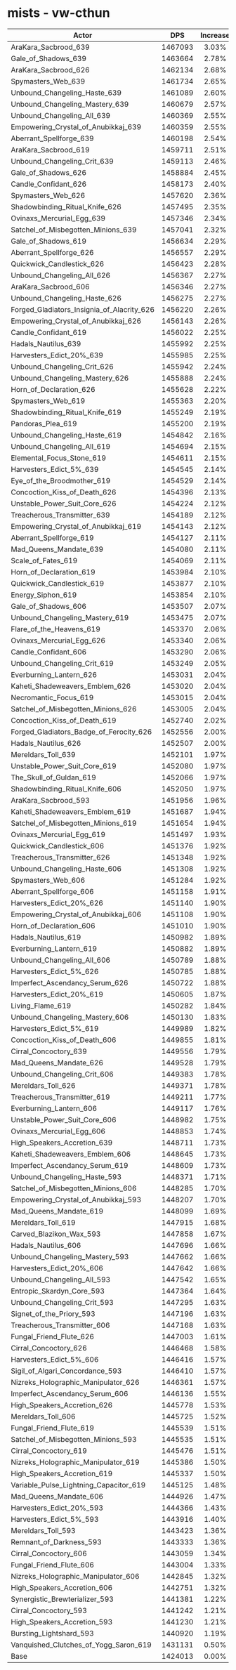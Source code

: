 # mists - vw-cthun
| Actor | DPS | Increase |
|---|:---:|:---:|
|AraKara_Sacbrood_639|1467093|3.03%|
|Gale_of_Shadows_639|1463664|2.78%|
|AraKara_Sacbrood_626|1462134|2.68%|
|Spymasters_Web_639|1461734|2.65%|
|Unbound_Changeling_Haste_639|1461089|2.60%|
|Unbound_Changeling_Mastery_639|1460679|2.57%|
|Unbound_Changeling_All_639|1460369|2.55%|
|Empowering_Crystal_of_Anubikkaj_639|1460359|2.55%|
|Aberrant_Spellforge_639|1460198|2.54%|
|AraKara_Sacbrood_619|1459711|2.51%|
|Unbound_Changeling_Crit_639|1459113|2.46%|
|Gale_of_Shadows_626|1458884|2.45%|
|Candle_Confidant_626|1458173|2.40%|
|Spymasters_Web_626|1457620|2.36%|
|Shadowbinding_Ritual_Knife_626|1457495|2.35%|
|Ovinaxs_Mercurial_Egg_639|1457346|2.34%|
|Satchel_of_Misbegotten_Minions_639|1457041|2.32%|
|Gale_of_Shadows_619|1456634|2.29%|
|Aberrant_Spellforge_626|1456557|2.29%|
|Quickwick_Candlestick_626|1456423|2.28%|
|Unbound_Changeling_All_626|1456367|2.27%|
|AraKara_Sacbrood_606|1456346|2.27%|
|Unbound_Changeling_Haste_626|1456275|2.27%|
|Forged_Gladiators_Insignia_of_Alacrity_626|1456220|2.26%|
|Empowering_Crystal_of_Anubikkaj_626|1456143|2.26%|
|Candle_Confidant_619|1456022|2.25%|
|Hadals_Nautilus_639|1455992|2.25%|
|Harvesters_Edict_20%_639|1455985|2.25%|
|Unbound_Changeling_Crit_626|1455942|2.24%|
|Unbound_Changeling_Mastery_626|1455888|2.24%|
|Horn_of_Declaration_626|1455628|2.22%|
|Spymasters_Web_619|1455363|2.20%|
|Shadowbinding_Ritual_Knife_619|1455249|2.19%|
|Pandoras_Plea_619|1455200|2.19%|
|Unbound_Changeling_Haste_619|1454842|2.16%|
|Unbound_Changeling_All_619|1454694|2.15%|
|Elemental_Focus_Stone_619|1454611|2.15%|
|Harvesters_Edict_5%_639|1454545|2.14%|
|Eye_of_the_Broodmother_619|1454529|2.14%|
|Concoction_Kiss_of_Death_626|1454396|2.13%|
|Unstable_Power_Suit_Core_626|1454224|2.12%|
|Treacherous_Transmitter_639|1454189|2.12%|
|Empowering_Crystal_of_Anubikkaj_619|1454143|2.12%|
|Aberrant_Spellforge_619|1454127|2.11%|
|Mad_Queens_Mandate_639|1454080|2.11%|
|Scale_of_Fates_619|1454069|2.11%|
|Horn_of_Declaration_619|1453984|2.10%|
|Quickwick_Candlestick_619|1453877|2.10%|
|Energy_Siphon_619|1453854|2.10%|
|Gale_of_Shadows_606|1453507|2.07%|
|Unbound_Changeling_Mastery_619|1453475|2.07%|
|Flare_of_the_Heavens_619|1453370|2.06%|
|Ovinaxs_Mercurial_Egg_626|1453340|2.06%|
|Candle_Confidant_606|1453290|2.06%|
|Unbound_Changeling_Crit_619|1453249|2.05%|
|Everburning_Lantern_626|1453031|2.04%|
|Kaheti_Shadeweavers_Emblem_626|1453020|2.04%|
|Necromantic_Focus_619|1453015|2.04%|
|Satchel_of_Misbegotten_Minions_626|1453005|2.04%|
|Concoction_Kiss_of_Death_619|1452740|2.02%|
|Forged_Gladiators_Badge_of_Ferocity_626|1452556|2.00%|
|Hadals_Nautilus_626|1452507|2.00%|
|Mereldars_Toll_639|1452101|1.97%|
|Unstable_Power_Suit_Core_619|1452080|1.97%|
|The_Skull_of_Guldan_619|1452066|1.97%|
|Shadowbinding_Ritual_Knife_606|1452050|1.97%|
|AraKara_Sacbrood_593|1451956|1.96%|
|Kaheti_Shadeweavers_Emblem_619|1451687|1.94%|
|Satchel_of_Misbegotten_Minions_619|1451654|1.94%|
|Ovinaxs_Mercurial_Egg_619|1451497|1.93%|
|Quickwick_Candlestick_606|1451376|1.92%|
|Treacherous_Transmitter_626|1451348|1.92%|
|Unbound_Changeling_Haste_606|1451308|1.92%|
|Spymasters_Web_606|1451284|1.92%|
|Aberrant_Spellforge_606|1451158|1.91%|
|Harvesters_Edict_20%_626|1451140|1.90%|
|Empowering_Crystal_of_Anubikkaj_606|1451108|1.90%|
|Horn_of_Declaration_606|1451010|1.90%|
|Hadals_Nautilus_619|1450982|1.89%|
|Everburning_Lantern_619|1450882|1.89%|
|Unbound_Changeling_All_606|1450789|1.88%|
|Harvesters_Edict_5%_626|1450785|1.88%|
|Imperfect_Ascendancy_Serum_626|1450722|1.88%|
|Harvesters_Edict_20%_619|1450605|1.87%|
|Living_Flame_619|1450282|1.84%|
|Unbound_Changeling_Mastery_606|1450130|1.83%|
|Harvesters_Edict_5%_619|1449989|1.82%|
|Concoction_Kiss_of_Death_606|1449855|1.81%|
|Cirral_Concoctory_639|1449556|1.79%|
|Mad_Queens_Mandate_626|1449528|1.79%|
|Unbound_Changeling_Crit_606|1449383|1.78%|
|Mereldars_Toll_626|1449371|1.78%|
|Treacherous_Transmitter_619|1449211|1.77%|
|Everburning_Lantern_606|1449117|1.76%|
|Unstable_Power_Suit_Core_606|1448982|1.75%|
|Ovinaxs_Mercurial_Egg_606|1448853|1.74%|
|High_Speakers_Accretion_639|1448711|1.73%|
|Kaheti_Shadeweavers_Emblem_606|1448645|1.73%|
|Imperfect_Ascendancy_Serum_619|1448609|1.73%|
|Unbound_Changeling_Haste_593|1448371|1.71%|
|Satchel_of_Misbegotten_Minions_606|1448285|1.70%|
|Empowering_Crystal_of_Anubikkaj_593|1448207|1.70%|
|Mad_Queens_Mandate_619|1448099|1.69%|
|Mereldars_Toll_619|1447915|1.68%|
|Carved_Blazikon_Wax_593|1447858|1.67%|
|Hadals_Nautilus_606|1447696|1.66%|
|Unbound_Changeling_Mastery_593|1447662|1.66%|
|Harvesters_Edict_20%_606|1447642|1.66%|
|Unbound_Changeling_All_593|1447542|1.65%|
|Entropic_Skardyn_Core_593|1447364|1.64%|
|Unbound_Changeling_Crit_593|1447295|1.63%|
|Signet_of_the_Priory_593|1447196|1.63%|
|Treacherous_Transmitter_606|1447168|1.63%|
|Fungal_Friend_Flute_626|1447003|1.61%|
|Cirral_Concoctory_626|1446468|1.58%|
|Harvesters_Edict_5%_606|1446416|1.57%|
|Sigil_of_Algari_Concordance_593|1446410|1.57%|
|Nizreks_Holographic_Manipulator_626|1446361|1.57%|
|Imperfect_Ascendancy_Serum_606|1446136|1.55%|
|High_Speakers_Accretion_626|1445778|1.53%|
|Mereldars_Toll_606|1445725|1.52%|
|Fungal_Friend_Flute_619|1445539|1.51%|
|Satchel_of_Misbegotten_Minions_593|1445535|1.51%|
|Cirral_Concoctory_619|1445476|1.51%|
|Nizreks_Holographic_Manipulator_619|1445386|1.50%|
|High_Speakers_Accretion_619|1445337|1.50%|
|Variable_Pulse_Lightning_Capacitor_619|1445125|1.48%|
|Mad_Queens_Mandate_606|1444926|1.47%|
|Harvesters_Edict_20%_593|1444366|1.43%|
|Harvesters_Edict_5%_593|1443916|1.40%|
|Mereldars_Toll_593|1443423|1.36%|
|Remnant_of_Darkness_593|1443333|1.36%|
|Cirral_Concoctory_606|1443059|1.34%|
|Fungal_Friend_Flute_606|1443004|1.33%|
|Nizreks_Holographic_Manipulator_606|1442845|1.32%|
|High_Speakers_Accretion_606|1442751|1.32%|
|Synergistic_Brewterializer_593|1441381|1.22%|
|Cirral_Concoctory_593|1441242|1.21%|
|High_Speakers_Accretion_593|1441230|1.21%|
|Bursting_Lightshard_593|1440920|1.19%|
|Vanquished_Clutches_of_Yogg_Saron_619|1431131|0.50%|
|Base|1424013|0.00%|
